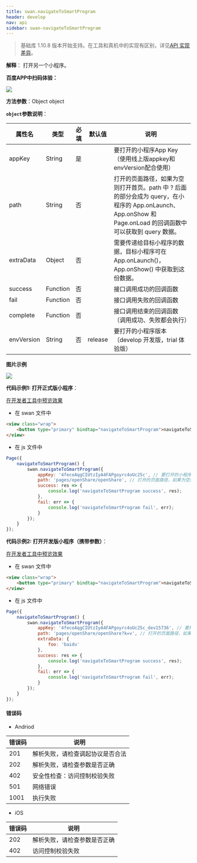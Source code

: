```yaml
---
title: swan.navigateToSmartProgram
header: develop
nav: api
sidebar: swan-navigateToSmartProgram
---
```


 

> 基础库 1.10.8 版本开始支持。在工具和真机中的实现有区别，详见[API 实现差异](https://smartprogram.baidu.com/docs/develop/devtools/diff/)。

**解释**： 打开另一个小程序。

**百度APP中扫码体验：**

<img src="https://b.bdstatic.com/miniapp/assets/images/doc_demo/fragment_navigateToSmartProgram.png"  class="demo-qrcode-image" />

**方法参数**：Object object

**`object`参数说明**：

|属性名 |类型  |必填 | 默认值 |说明|
|---- | ---- | ---- | ----|----|
|appKey | String | 是 | | 要打开的小程序App Key（使用线上版appkey和envVersion配合使用）|
|path | String | 否 | | 打开的页面路径，如果为空则打开首页。path 中 ? 后面的部分会成为 query，在小程序的 App.onLaunch、App.onShow 和 Page.onLoad 的回调函数中可以获取到 query 数据。|
|extraData | Object | 否 | | 需要传递给目标小程序的数据，目标小程序可在 App.onLaunch()，App.onShow() 中获取到这份数据。|
|success | Function |  否  | | 接口调用成功的回调函数|
|fail   | Function  |  否  | | 接口调用失败的回调函数|
|complete  |  Function  |  否 | |  接口调用结束的回调函数（调用成功、失败都会执行）|
|envVersion	|String	|否|release|	要打开的小程序版本（develop 开发版，trial 体验版）|

**图片示例**

<div class="m-doc-custom-examples">
    <div class="m-doc-custom-examples-correct">
        <img src="https://b.bdstatic.com/miniapp/images/navigateToSmartProgram.gif">
    </div>
    <div class="m-doc-custom-examples-correct">
        <img src=" ">
    </div>
    <div class="m-doc-custom-examples-correct">
        <img src=" ">
    </div>     
</div>


**代码示例1: 打开正式版小程序**：

<a href="swanide://fragment/dabf74367a3e2de2b4a43bf251368a371575358057825" title="在开发者工具中预览效果" target="_self">在开发者工具中预览效果</a>

* 在 swan 文件中

```html
<view class="wrap">
    <button type="primary" bindtap="navigateToSmartProgram">navigateToSmartProgram</button>
</view>
```

* 在 js 文件中

```js
Page({
    navigateToSmartProgram() {
        swan.navigateToSmartProgram({
            appKey: '4fecoAqgCIUtzIyA4FAPgoyrc4oUc25c', // 要打开的小程序 App Key
            path: 'pages/openShare/openShare', // 打开的页面路径，如果为空则打开首页
            success: res => {
                console.log('navigateToSmartProgram success', res);
            },
            fail: err => {
                console.log('navigateToSmartProgram fail', err);
            }
        });
    }
});
```

**代码示例2: 打开开发版小程序（携带参数）**：

<a href="swanide://fragment/03ed9b0a7c5afe2c856bd37d3ec73cf21575358502435" title="在开发者工具中预览效果" target="_self">在开发者工具中预览效果</a>

* 在 swan 文件中

```html
<view class="wrap">
    <button type="primary" bindtap="navigateToSmartProgram">navigateToSmartProgram</button>
</view>
```

* 在 js 文件中

```js
Page({
    navigateToSmartProgram() {
        swan.navigateToSmartProgram({
            appKey: '4fecoAqgCIUtzIyA4FAPgoyrc4oUc25c_dev15736', // 要打开的小程序 App Key，开发版appkey可在开发者工具中预览获取
            path: 'pages/openShare/openShare?k=v', // 打开的页面路径，如果为空则打开首页
            extraData: {
                foo: 'baidu'
            },
            success: res => {
                console.log('navigateToSmartProgram success', res);
            },
            fail: err => {
                console.log('navigateToSmartProgram fail', err);
            }
        });
    }
});
```
#### 错误码
* Andriod

|错误码|说明|
|--|--|
|201|解析失败，请检查调起协议是否合法|
|202|解析失败，请检查参数是否正确|
|402|安全性检查：访问控制校验失败|
|501|网络错误|
|1001|执行失败|

* iOS

|错误码|说明|
|--|--|
|202|解析失败，请检查参数是否正确      |
|402|访问控制校验失败|


